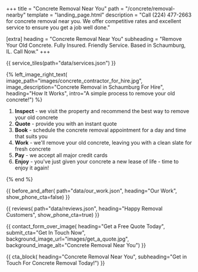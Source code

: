 +++
title = "Concrete Removal Near You"
path = "/concrete/removal-nearby"
template = "landing_page.html"
description = "Call (224) 477-2663 for concrete removal near you. We offer competitive rates and excellent service to ensure you get a job well done."

[extra]
heading = "Concrete Removal Near You"
subheading = "Remove Your Old Concrete. Fully Insured. Friendly Service. Based in Schaumburg, IL. Call Now."
+++

{{ service_tiles(path="data/services.json") }}

{% left_image_right_text(
     image_path="images/concrete_contractor_for_hire.jpg",
     image_description="Concrete Removal in Schaumburg For Hire",
     heading="How It Works",
     intro="A simple process to remove your old concrete!") %}

1. **Inspect** - we visit the property and recommend the best way to remove your old concrete
2. **Quote** - provide you with an instant quote
3. **Book** - schedule the concrete removal appointment for a day and time that suits you
4. **Work** - we'll remove your old concrete, leaving you with a clean slate for fresh concrete
5. **Pay** - we accept all major credit cards
6. **Enjoy** - you've just given your concrete a new lease of life - time to enjoy it again!

{% end %}

{{ before_and_after(
     path="data/our_work.json",
     heading="Our Work",
     show_phone_cta=false) }}

{{ reviews(
     path="data/reviews.json",
     heading="Happy Removal Customers",
     show_phone_cta=true) }}

{{ contact_form_over_image(
     heading="Get a Free Quote Today",
     submit_cta="Get In Touch Now",
     background_image_url="images/get_a_quote.jpg",
     background_image_alt="Concrete Removal Near You") }}

{{ cta_block(
     heading="Concrete Removal Near You",
     subheading="Get in Touch For Concrete Removal Today!") }}